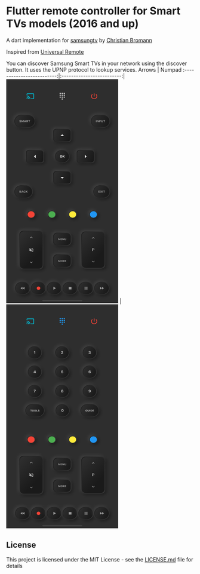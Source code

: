# Flutter remote controller for Smart TVs models (2016 and up)

A dart implementation for [samsungtv](https://github.com/christian-bromann/samsungtv) by [Christian Bromann](https://github.com/christian-bromann)

Inspired from [Universal Remote](https://apps.apple.com/us/app/universal-remote-tv-smart/id1401880138)

You can discover Samsung Smart TVs in your network using the discover button. It uses the UPNP protocol to lookup services.
Arrows | Numpad
:-------------------------:|:-------------------------:|
<img src="screens/screen.png" width="300" height="600"/> |<img src="screens/screen_with_keypad.png" width="300" height="600"/>

## License

This project is licensed under the MIT License - see the [LICENSE.md](LICENSE.md) file for details
